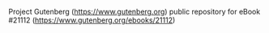 Project Gutenberg (https://www.gutenberg.org) public repository for eBook #21112 (https://www.gutenberg.org/ebooks/21112)
